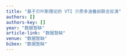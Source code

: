 ```yaml
---
title: "基于贝叶斯理论的 VTI 介质多波叠前联合反演"
authors: []
authors-key: []
year: "数据暂缺"
article-link: "数据暂缺"
venue: "数据暂缺"
bibex: "数据暂缺"
---
```

